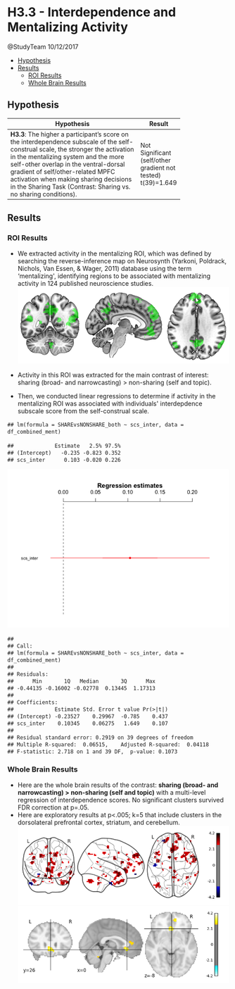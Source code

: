 H3.3 - Interdependence and Mentalizing Activity
================
@StudyTeam
10/12/2017

-   [Hypothesis](#hypothesis)
-   [Results](#results)
    -   [ROI Results](#roi-results)
    -   [Whole Brain Results](#whole-brain-results)

Hypothesis
----------

<table style="width:78%;">
<colgroup>
<col width="72%" />
<col width="5%" />
</colgroup>
<thead>
<tr class="header">
<th>Hypothesis</th>
<th>Result</th>
</tr>
</thead>
<tbody>
<tr class="odd">
<td><strong>H3.3</strong>: The higher a participant’s score on the interdependence subscale of the self-construal scale, the stronger the activation in the mentalizing system and the more self-other overlap in the ventral-dorsal gradient of self/other-related MPFC activation when making sharing decisions in the Sharing Task (Contrast: Sharing vs. no sharing conditions).</td>
<td>Not Significant (self/other gradient not tested) t(39)=1.649</td>
</tr>
</tbody>
</table>

Results
-------

### ROI Results

-   We extracted activity in the mentalizing ROI, which was defined by searching the reverse-inference map on Neurosynth (Yarkoni, Poldrack, Nichols, Van Essen, & Wager, 2011) database using the term ‘mentalizing', identifying regions to be associated with mentalizing activity in 124 published neuroscience studies. ![](img/neurosynth_ment.png)

-   Activity in this ROI was extracted for the main contrast of interest: sharing (broad- and narrowcasting) &gt; non-sharing (self and topic).
-   Then, we conducted linear regressions to determine if activity in the mentalizing ROI was associated with individuals' interdepdence subscale score from the self-construal scale.

<!-- -->

    ## lm(formula = SHAREvsNONSHARE_both ~ scs_inter, data = df_combined_ment)

    ##             Estimate   2.5% 97.5%
    ## (Intercept)   -0.235 -0.823 0.352
    ## scs_inter      0.103 -0.020 0.226

![](H3.3_files/figure-markdown_github-ascii_identifiers/unnamed-chunk-7-1.png)

    ## 
    ## Call:
    ## lm(formula = SHAREvsNONSHARE_both ~ scs_inter, data = df_combined_ment)
    ## 
    ## Residuals:
    ##      Min       1Q   Median       3Q      Max 
    ## -0.44135 -0.16002 -0.02778  0.13445  1.17313 
    ## 
    ## Coefficients:
    ##             Estimate Std. Error t value Pr(>|t|)
    ## (Intercept) -0.23527    0.29967  -0.785    0.437
    ## scs_inter    0.10345    0.06275   1.649    0.107
    ## 
    ## Residual standard error: 0.2919 on 39 degrees of freedom
    ## Multiple R-squared:  0.06515,    Adjusted R-squared:  0.04118 
    ## F-statistic: 2.718 on 1 and 39 DF,  p-value: 0.1073

### Whole Brain Results

-   Here are the whole brain results of the contrast: <strong>sharing (broad- and narrowcasting) &gt; non-sharing (self and topic)</strong> with a multi-level regression of interdependence scores. No significant clusters survived FDR correction at p=.05.
-   Here are exploratory results at p&lt;.005; k=5 that include clusters in the dorsolateral prefrontal cortex, striatum, and cerebellum. ![](img/H3_3_SCS_Inter_SHAREvsNONSHARE.png) ![](img/H3_3_SCS_Inter_SHAREvsNONSHARE_2.png)
